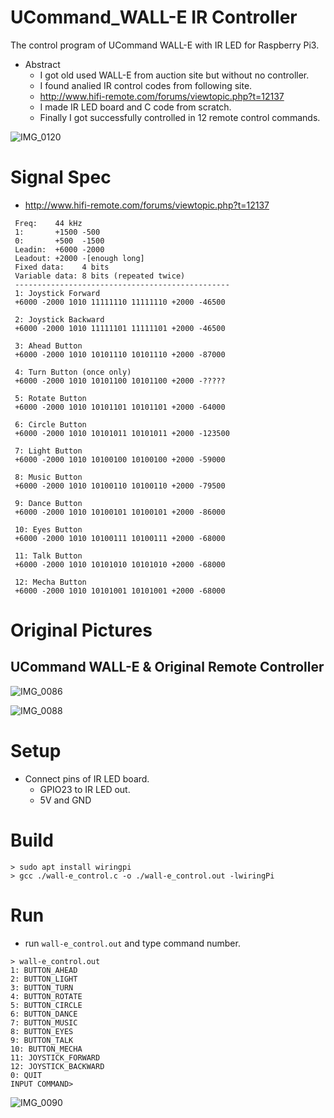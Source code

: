 # UCommand_WALL-E IR Controller
The control program of UCommand WALL-E with IR LED for Raspberry Pi3.

* Abstract
   * I got old used WALL-E from auction site but without no controller.
   * I found analied IR control codes from following site.
   * http://www.hifi-remote.com/forums/viewtopic.php?t=12137
   * I made IR LED board and C code from scratch.
   * Finally I got successfully controlled in 12 remote control commands.

![IMG_0120](https://user-images.githubusercontent.com/52347942/104117796-5ce23e80-5367-11eb-8b8f-f470dd248ce1.jpeg)

# Signal Spec
* http://www.hifi-remote.com/forums/viewtopic.php?t=12137

```
 Freq:    44 kHz
 1:       +1500 -500
 0:       +500  -1500
 Leadin:  +6000 -2000
 Leadout: +2000 -[enough long]
 Fixed data:    4 bits
 Variable data: 8 bits (repeated twice)
 ------------------------------------------------
 1: Joystick Forward
 +6000 -2000 1010 11111110 11111110 +2000 -46500
 
 2: Joystick Backward
 +6000 -2000 1010 11111101 11111101 +2000 -46500
 
 3: Ahead Button
 +6000 -2000 1010 10101110 10101110 +2000 -87000
 
 4: Turn Button (once only)
 +6000 -2000 1010 10101100 10101100 +2000 -?????
 
 5: Rotate Button
 +6000 -2000 1010 10101101 10101101 +2000 -64000
 
 6: Circle Button
 +6000 -2000 1010 10101011 10101011 +2000 -123500
 
 7: Light Button
 +6000 -2000 1010 10100100 10100100 +2000 -59000
 
 8: Music Button
 +6000 -2000 1010 10100110 10100110 +2000 -79500
 
 9: Dance Button
 +6000 -2000 1010 10100101 10100101 +2000 -86000
 
 10: Eyes Button
 +6000 -2000 1010 10100111 10100111 +2000 -68000
 
 11: Talk Button
 +6000 -2000 1010 10101010 10101010 +2000 -68000
 
 12: Mecha Button
 +6000 -2000 1010 10101001 10101001 +2000 -68000
```

# Original Pictures
## UCommand WALL-E & Original Remote Controller

![IMG_0086](https://user-images.githubusercontent.com/52347942/104117746-fceb9800-5366-11eb-8434-29a25016ac04.jpeg)

![IMG_0088](https://user-images.githubusercontent.com/52347942/104117760-18ef3980-5367-11eb-8930-d83f8c0ebe57.jpeg)

# Setup
* Connect pins of IR LED board.
   * GPIO23 to IR LED out.
   * 5V and GND

# Build

```
> sudo apt install wiringpi
> gcc ./wall-e_control.c -o ./wall-e_control.out -lwiringPi
```

# Run
* run `wall-e_control.out` and type command number.

```
> wall-e_control.out
1: BUTTON_AHEAD
2: BUTTON_LIGHT
3: BUTTON_TURN
4: BUTTON_ROTATE
5: BUTTON_CIRCLE
6: BUTTON_DANCE
7: BUTTON_MUSIC
8: BUTTON_EYES
9: BUTTON_TALK
10: BUTTON_MECHA
11: JOYSTICK_FORWARD
12: JOYSTICK_BACKWARD
0: QUIT
INPUT COMMAND>
```

![IMG_0090](https://user-images.githubusercontent.com/52347942/104117774-3a502580-5367-11eb-8563-f92abc0c8a87.jpeg)

